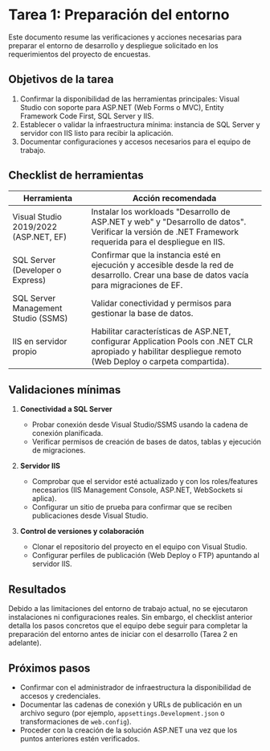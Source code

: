 # Tarea 1: Preparación del entorno

Este documento resume las verificaciones y acciones necesarias para preparar el entorno de desarrollo y despliegue solicitado en los requerimientos del proyecto de encuestas.

## Objetivos de la tarea

1. Confirmar la disponibilidad de las herramientas principales: Visual Studio con soporte para ASP.NET (Web Forms o MVC), Entity Framework Code First, SQL Server y IIS.
2. Establecer o validar la infraestructura mínima: instancia de SQL Server y servidor con IIS listo para recibir la aplicación.
3. Documentar configuraciones y accesos necesarios para el equipo de trabajo.

## Checklist de herramientas

| Herramienta | Acción recomendada |
| --- | --- |
| Visual Studio 2019/2022 (ASP.NET, EF) | Instalar los workloads "Desarrollo de ASP.NET y web" y "Desarrollo de datos". Verificar la versión de .NET Framework requerida para el despliegue en IIS. |
| SQL Server (Developer o Express) | Confirmar que la instancia esté en ejecución y accesible desde la red de desarrollo. Crear una base de datos vacía para migraciones de EF. |
| SQL Server Management Studio (SSMS) | Validar conectividad y permisos para gestionar la base de datos. |
| IIS en servidor propio | Habilitar características de ASP.NET, configurar Application Pools con .NET CLR apropiado y habilitar despliegue remoto (Web Deploy o carpeta compartida). |

## Validaciones mínimas

1. **Conectividad a SQL Server**  
   - Probar conexión desde Visual Studio/SSMS usando la cadena de conexión planificada.  
   - Verificar permisos de creación de bases de datos, tablas y ejecución de migraciones.

2. **Servidor IIS**  
   - Comprobar que el servidor esté actualizado y con los roles/features necesarios (IIS Management Console, ASP.NET, WebSockets si aplica).  
   - Configurar un sitio de prueba para confirmar que se reciben publicaciones desde Visual Studio.

3. **Control de versiones y colaboración**  
   - Clonar el repositorio del proyecto en el equipo con Visual Studio.  
   - Configurar perfiles de publicación (Web Deploy o FTP) apuntando al servidor IIS.

## Resultados

Debido a las limitaciones del entorno de trabajo actual, no se ejecutaron instalaciones ni configuraciones reales. Sin embargo, el checklist anterior detalla los pasos concretos que el equipo debe seguir para completar la preparación del entorno antes de iniciar con el desarrollo (Tarea 2 en adelante).

## Próximos pasos

- Confirmar con el administrador de infraestructura la disponibilidad de accesos y credenciales.  
- Documentar las cadenas de conexión y URLs de publicación en un archivo seguro (por ejemplo, `appsettings.Development.json` o transformaciones de `web.config`).  
- Proceder con la creación de la solución ASP.NET una vez que los puntos anteriores estén verificados.

